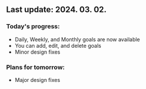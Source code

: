 ## Last update: 2024. 03. 02.

### Today's progress:
- Daily, Weekly, and Monthly goals are now available
- You can add, edit, and delete goals
- Minor design fixes
### Plans for tomorrow:
- Major design fixes

